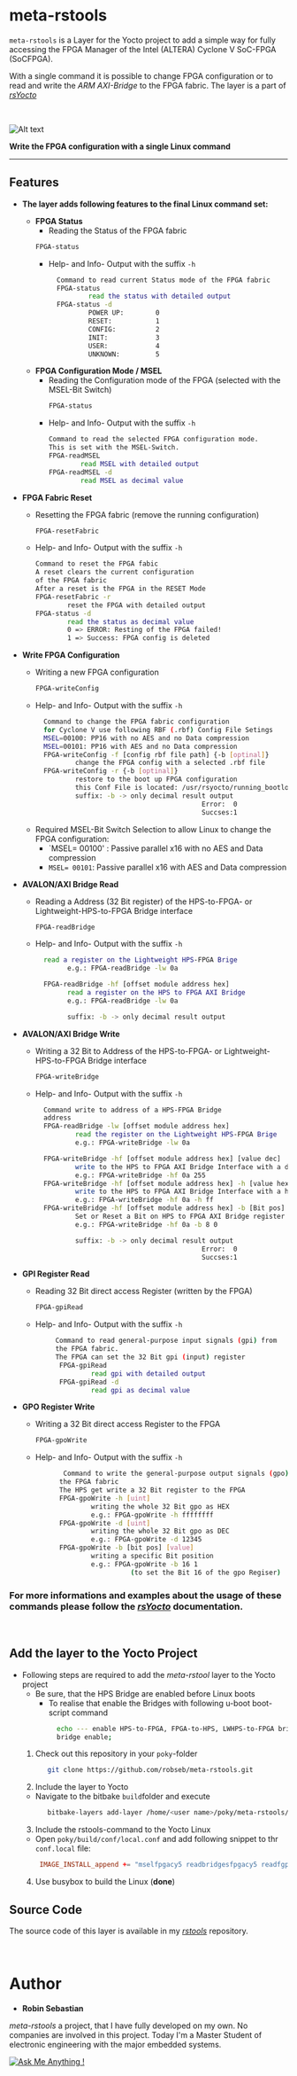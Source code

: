 # meta-rstools

`meta-rstools` is a Layer for the Yocto project to add a simple way for fully accessing the FPGA Manager of the Intel (ALTERA) Cyclone V SoC-FPGA (SoCFPGA).

With a single command it is possible to change FPGA configuration or to read and write the *ARM AXI-Bridge* to the FPGA fabric. 
The layer is a part of [*rsYocto*](https://github.com/robseb/rsyocto)

<br>

![Alt text](FPGAConfigurationAction.gif?raw=true "Write FPGA Configuration")

**Write the FPGA configuration with a single Linux command** 

___
## Features 

* **The layer adds following features to the final Linux command set:**
  *  **FPGA Status**
      * Reading the Status of the FPGA fabric 
      ````bash
      FPGA-status 
      ````
      * Help- and Info- Output with the suffix `-h` 
        ````bash
          Command to read current Status mode of the FPGA fabric
          FPGA-status
                  read the status with detailed output
          FPGA-status -d
                  POWER UP:        0
                  RESET:           1
                  CONFIG:          2
                  INIT:            3
                  USER:            4
                  UNKNOWN:         5
        ````
  * **FPGA Configuration Mode / MSEL** 
    * Reading the Configuration mode of the FPGA (selected with the MSEL-Bit Switch)
        ````bash
        FPGA-status
        ````
     * Help- and Info- Output with the suffix `-h`  
          ````bash
          Command to read the selected FPGA configuration mode.
          This is set with the MSEL-Switch.
          FPGA-readMSEL
                  read MSEL with detailed output
          FPGA-readMSEL -d
                  read MSEL as decimal value
          ````
 * **FPGA Fabric Reset** 
    * Resetting the FPGA fabric (remove the running configuration)
        ````bash
        FPGA-resetFabric
        ````
     * Help- and Info- Output with the suffix `-h`  
          ````bash
          Command to reset the FPGA fabic
          A reset clears the current configuration
          of the FPGA fabric
          After a reset is the FPGA in the RESET Mode
          FPGA-resetFabric -r
                  reset the FPGA with detailed output
          FPGA-status -d
                  read the status as decimal value
                  0 => ERROR: Resting of the FPGA failed!
                  1 => Success: FPGA config is deleted
          ````
  * **Write FPGA Configuration** 
    * Writing a new FPGA configuration
        ````bash
        FPGA-writeConfig
        ````
     * Help- and Info- Output with the suffix `-h`  
          ````bash
            Command to change the FPGA fabric configuration
            for Cyclone V use following RBF (.rbf) Config File Setings
            MSEL=00100: PP16 with no AES and no Data compression
            MSEL=00101: PP16 with AES and no Data compression
            FPGA-writeConfig -f [config rbf file path] {-b [optinal]}
                    change the FPGA config with a selected .rbf file
            FPGA-writeConfig -r {-b [optinal]}
                    restore to the boot up FPGA configuration
                    this Conf File is located: /usr/rsyocto/running_bootloader_fpgaconfig.rbf
                    suffix: -b -> only decimal result output
                                                    Error:  0
                                                    Succses:1
          ````
      * Required MSEL-Bit Switch Selection to allow Linux to change the FPGA configuration:
        * `MSEL= 00100' : Passive parallel x16 with no AES and Data compression
        * `MSEL= 00101`: Passive parallel x16  with AES and Data compression

 * **AVALON/AXI Bridge Read** 
    * Reading a Address (32 Bit register) of the HPS-to-FPGA- or Lightweight-HPS-to-FPGA Bridge interface
        ````bash
        FPGA-readBridge
        ````
     * Help- and Info- Output with the suffix `-h`  
        ````bash
          read a register on the Lightweight HPS-FPGA Brige
                e.g.: FPGA-readBridge -lw 0a

          FPGA-readBridge -hf [offset module address hex]
                read a register on the HPS to FPGA AXI Bridge
                e.g.: FPGA-readBridge -lw 0a

                suffix: -b -> only decimal result output
         ````
* **AVALON/AXI Bridge Write** 
    * Writing a 32 Bit to Address of the HPS-to-FPGA- or Lightweight-HPS-to-FPGA Bridge interface
        ````bash
        FPGA-writeBridge
        ````
     * Help- and Info- Output with the suffix `-h`  
        ````bash
          Command write to address of a HPS-FPGA Bridge
          address
          FPGA-readBridge -lw [offset module address hex]
                  read the register on the Lightweight HPS-FPGA Brige
                  e.g.: FPGA-writeBridge -lw 0a

          FPGA-writeBridge -hf [offset module address hex] [value dec]
                  write to the HPS to FPGA AXI Bridge Interface with a dec values
                  e.g.: FPGA-writeBridge -hf 0a 255
          FPGA-writeBridge -hf [offset module address hex] -h [value hex]
                  write to the HPS to FPGA AXI Bridge Interface with a hex values
                  e.g.: FPGA-writeBridge -hf 0a -h ff
          FPGA-writeBridge -hf [offset module address hex] -b [Bit pos] [value]
                  Set or Reset a Bit on HPS to FPGA AXI Bridge register
                  e.g.: FPGA-writeBridge -hf 0a -b 8 0

                  suffix: -b -> only decimal result output
                                                  Error:  0
                                                  Succses:1
         ````
* **GPI Register Read** 
    * Reading 32 Bit direct access Register (written by the FPGA)
        ````bash
        FPGA-gpiRead
        ````
     * Help- and Info- Output with the suffix `-h`  
        ````bash
             Command to read general-purpose input signals (gpi) from
             the FPGA fabric.
             The FPGA can set the 32 Bit gpi (input) register
              FPGA-gpiRead
                      read gpi with detailed output
              FPGA-gpiRead -d
                      read gpi as decimal value
         ````
* **GPO Register Write** 
    * Writing a 32 Bit direct access Register to the FPGA
        ````bash
        FPGA-gpoWrite
        ````
     * Help- and Info- Output with the suffix `-h`  
        ````bash
               Command to write the general-purpose output signals (gpo) to
              the FPGA fabric
              The HPS get write a 32 Bit register to the FPGA
              FPGA-gpoWrite -h [uint]
                      writing the whole 32 Bit gpo as HEX
                      e.g.: FPGA-gpoWrite -h ffffffff
              FPGA-gpoWrite -d [uint]
                      writing the whole 32 Bit gpo as DEC
                      e.g.: FPGA-gpoWrite -d 12345
              FPGA-gpoWrite -b [bit pos] [value]
                      writing a specific Bit position
                      e.g.: FPGA-gpoWrite -b 16 1
                                (to set the Bit 16 of the gpo Regiser)
         ````
 ### For more informations and examples about the usage of these commands please follow the [*rsYocto*](https://github.com/robseb/rsyocto) documentation. 
 <br>
         
## Add the layer to the Yocto Project   
* Following steps are required to add the *meta-rstool* layer to the Yocto project
  * Be sure, that the HPS Bridge are enabled before Linux boots
    * To realise that enable the Bridges with following u-boot boot-script command
        ````bash
          echo --- enable HPS-to-FPGA, FPGA-to-HPS, LWHPS-to-FPGA bridges ---
          bridge enable;
        ````
  1. Check out this repository in your `poky`-folder
       ````bash
          git clone https://github.com/robseb/meta-rstools.git
       ````
  2. Include the layer to Yocto
    * Navigate to the bitbake `build`folder and execute
       ````bash
          bitbake-layers add-layer /home/<user name>/poky/meta-rstools/
       ````
  3. Include the rstools-command to the Yocto Linux
    * Open `poky/build/conf/local.conf` and add following snippet to thr `conf.local` file: 
       ````conf
        IMAGE_INSTALL_append += "mselfpgacy5 readbridgesfpgacy5 readfgpipgacy5 resetfabricfpgacy5 statusfpgacy5 writebridgefpgacy5 writeconfigfpgacy5 writegpofpgacy5 "
       ````
  4.  Use busybox to build the Linux (**done**)

## Source Code 
The source code of this layer is available in my [*rstools*](https://github.com/robseb/rstools) repository.


<br>

# Author
* **Robin Sebastian**

*meta-rstools* a project, that I have fully developed on my own. No companies are involved in this project.
Today I'm a Master Student of electronic engineering with the major embedded systems. 

[![Ask Me Anything !](https://img.shields.io/badge/Ask%20me-anything-1abc9c.svg)](mailto:mail@robseb.de)

